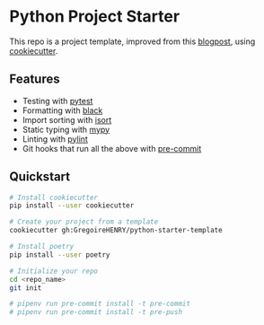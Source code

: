 # Python Project Starter

This repo is a project template, improved from this [blogpost](https://sourcery.ai/blog/python-best-practices/), using [cookiecutter](https://github.com/audreyr/cookiecutter).

## Features

- Testing with [pytest](https://docs.pytest.org/en/latest/)
- Formatting with [black](https://github.com/psf/black)
- Import sorting with [isort](https://github.com/timothycrosley/isort)
- Static typing with [mypy](http://mypy-lang.org/)
- Linting with [pylint](https://www.pylint.org/)
- Git hooks that run all the above with [pre-commit](https://pre-commit.com/)

## Quickstart

```sh
# Install cookiecutter
pip install --user cookiecutter

# Create your project from a template 
cookiecutter gh:GregoireHENRY/python-starter-template

# Install poetry
pip install --user poetry

# Initialize your repo
cd <repo_name>
git init

# pipenv run pre-commit install -t pre-commit
# pipenv run pre-commit install -t pre-push
```
